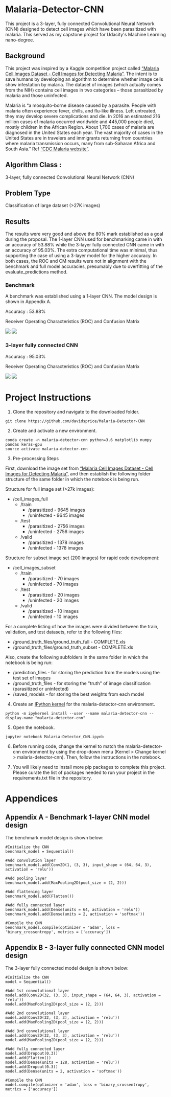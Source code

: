 # Malaria-Detector-CNN
This project is a 3-layer, fully connected Convolutional Neural Network (CNN) designed to detect cell images which have been parasitized with malaria.  This served as my capstone project for Udacity's Machine Learning nano-degree.

## Background
This project was inspired by a Kaggle competition project called <a href="https://www.kaggle.com/iarunava/cell-images-for-detecting-malaria">“Malaria Cell Images Dataset - Cell Images for Detecting Malaria”</a>. The intent is to save humans by developing an algorithm to determine whether image cells show infestation by malaria. The dataset of images (which actually comes from the NIH) contains cell images in two categories – those parasitized by malaria and those uninfected.

Malaria is “a mosquito-borne disease caused by a parasite. People with malaria often experience fever, chills, and flu-like illness. Left untreated, they may develop severe complications and die. In 2016 an estimated 216 million cases of malaria occurred worldwide and 445,000 people died, mostly children in the African Region. About 1,700 cases of malaria are diagnosed in the United States each year. The vast majority of cases in the United States are in travelers and immigrants returning from countries where malaria transmission occurs, many from sub-Saharan Africa and South Asia.” Ref <a href="https://www.cdc.gov/parasites/malaria/index.html">“CDC Malaria website”</a>.

## Algorithm Class :
3-layer, fully connected Convolutional Neural Network (CNN)

## Problem Type
Classification of large dataset (>27K images)

## Results

The results were very good and above the 80% mark established as a goal during the proposal.  The 1-layer CNN used for benchmarking came in with an accuracy of 53.88% while the 3-layer fully connected CNN came in with an accuracy of 95.03%.  The extra computational time was minimal, thus supporting the case of using a 3-layer model for the higher accuracy.  In both cases, the ROC and CM results were not in alignment with the benchmark and full model accuracies, presumably due to overfitting of the evaluate_predictions method.

### Benchmark
A benchmark was established using a 1-layer CNN.  The model design is shown in Appendix A.

Accuracy : 53.88%

Receiver Operating Characteristics (ROC) and Confusion Matrix

![](ROC_Results-Benchmark.png)
![](CM_Results-Benchmark.png)

### 3-layer fully connected CNN

Accuracy : 95.03%

Receiver Operating Characteristics (ROC) and Confusion Matrix

![](ROC_Results-Full.png)
![](CM_Results-Full.png)

# Project Instructions
1. Clone the repository and navigate to the downloaded folder.

~~~~
git clone https://github.com/davidsprice/Malaria-Detector-CNN
~~~~

2. Create and activate a new environment.

~~~~
conda create -n malaria-detector-cnn python=3.6 matplotlib numpy pandas keras-gpu
source activate malaria-detector-cnn
~~~~

3. Pre-processing Steps

First, download the image set from <a href="https://www.kaggle.com/iarunava/cell-images-for-detecting-malaria">“Malaria Cell Images Dataset - Cell Images for Detecting Malaria”</a>, and then establish the following folder structure of the same folder in which the notebook is being run.
            
Structure for full image set (>27k images):
   * /cell_images_full
        * /train
            * /parasitized - 9645 images
            * /uninfected - 9645 images
        * /test
            * /parasitized - 2756 images
            * /uninfected - 2756 images
        * /valid
            * /parasitized - 1378 images
            * /uninfected - 1378 images

Structure for subset image set (200 images) for rapid code development:
   * /cell_images_subset
        * /train
            * /parasitized - 70 images
            * /uninfected - 70 images
        * /test
            * /parasitized - 20 images
            * /uninfected - 20 images
        * /valid
            * /parasitized - 10 images
            * /uninfected - 10 images

For a complete listing of how the images were divided between the train, validation, and test datasets, refer to the following files:
   * /ground_truth_files/ground_truth_full - COMPLETE.xls
   * /ground_truth_files/ground_truth_subset - COMPLETE.xls

Also, create the following subfolders in the same folder in which the notebook is being run:
   * /prediction_files - for storing the prediction from the models using the test set of images
   * /ground_truth_files - for storing the "truth" of image classification (parasitized or uninfected)
   * /saved_models - for storing the best weights from each model

4. Create an [IPython kernel](https://ipython.readthedocs.io/en/stable/install/kernel_install.html) for the malaria-detector-cnn environment.

~~~~
python -m ipykernel install --user --name malaria-detector-cnn --display-name "malaria-detector-cnn"
~~~~

5. Open the notebook.

~~~~
jupyter notebook Malaria-Detector_CNN.ipynb
~~~~

6. Before running code, change the kernel to match the malaria-detector-cnn environment by using the drop-down menu (Kernel > Change kernel > malaria-detector-cnn). Then, follow the instructions in the notebook.

7. You will likely need to install more pip packages to complete this project. Please curate the list of packages needed to run your project in the requirements.txt file in the repository.

# Appendices

## Appendix A - Benchmark 1-layer CNN model design
The benchmark model design is shown below:

    #Initialize the CNN
    benchmark_model = Sequential()

    #Add convolution layer
    benchmark_model.add(Conv2D(1, (3, 3), input_shape = (64, 64, 3), activation = 'relu'))

    #Add pooling layer
    benchmark_model.add(MaxPooling2D(pool_size = (2, 2)))

    #Add flattening layer
    benchmark_model.add(Flatten())

    #Add fully connected layer
    benchmark_model.add(Dense(units = 64, activation = 'relu'))
    benchmark_model.add(Dense(units = 2, activation = 'softmax'))

    #Compile the CNN
    benchmark_model.compile(optimizer = 'adam', loss = 'binary_crossentropy', metrics = ['accuracy'])
    
## Appendix B - 3-layer fully connected CNN model design
The 3-layer fully connected model design is shown below:

    #Initialize the CNN
    model = Sequential()

    #Add 1st convolutional layer
    model.add(Conv2D(32, (3, 3), input_shape = (64, 64, 3), activation = 'relu'))
    model.add(MaxPooling2D(pool_size = (2, 2)))

    #Add 2nd convolutional layer
    model.add(Conv2D(32, (3, 3), activation = 'relu'))
    model.add(MaxPooling2D(pool_size = (2, 2)))

    #Add 3rd convolutional layer
    model.add(Conv2D(32, (3, 3), activation = 'relu'))
    model.add(MaxPooling2D(pool_size = (2, 2)))

    #Add fully connected layer
    model.add(Dropout(0.3))
    model.add(Flatten())
    model.add(Dense(units = 128, activation = 'relu'))
    model.add(Dropout(0.3))
    model.add(Dense(units = 2, activation = 'softmax'))

    #Compile the CNN
    model.compile(optimizer = 'adam', loss = 'binary_crossentropy', metrics = ['accuracy'])
